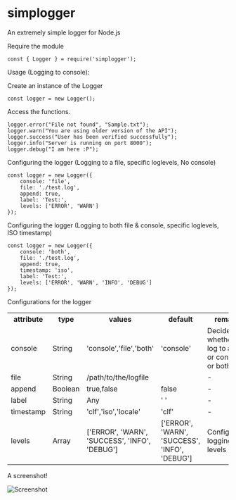 # simplogger

An extremely simple logger for Node.js

Require the module

```
const { Logger } = require('simplogger');
```
Usage (Logging to console):

Create an instance of the Logger

```
const logger = new Logger();
```

Access the functions.

```
logger.error("File not found", "Sample.txt");
logger.warn("You are using older version of the API");
logger.success("User has been verified successfully");
logger.info("Server is running on port 8000");
logger.debug("I am here :P");
```

Configuring the logger (Logging to a file, specific loglevels, No console)

```
const logger = new Logger({
    console: 'file',
    file: './test.log',
    append: true,
    label: 'Test:',
    levels: ['ERROR', 'WARN']
});
```

Configuring the logger (Logging to both file & console, specific loglevels, ISO timestamp)

```
const logger = new Logger({
    console: 'both',
    file: './test.log',
    append: true,
    timestamp: 'iso',
    label: 'Test:',
    levels: ['ERROR', 'WARN', 'INFO', 'DEBUG']
});
```

Configurations for the logger

<table>
   <tr>
      <th>attribute</th>
      <th>type</th>
      <th>values</th>
      <th>default</th>
      <th>remarks</th>
   </tr>
   <tr>
      <td>console</td>
      <td>String</td>
      <td>'console','file','both'</td>
      <td>'console'</td>
      <td>Decides whether to log to a file or console or both</td>
   </tr>
   <tr>
      <td>file</td>
      <td>String</td>
      <td>/path/to/the/logfile</td>
      <td></td>
      <td>-</td>
   </tr>
   <tr>
      <td>append</td>
      <td>Boolean</td>
      <td>true,false</td>
      <td>false</td>
      <td>-</td>
   </tr>
   <tr>
      <td>label</td>
      <td>String</td>
      <td>Any</td>
      <td>' '</td>
      <td>-</td>
   </tr>
   <tr>
      <td>timestamp</td>
      <td>String</td>
      <td>'clf','iso','locale'</td>
      <td>'clf'</td>
      <td>-</td>
   </tr>
   <tr>
      <td>levels</td>
      <td>Array</td>
      <td>['ERROR', 'WARN', 'SUCCESS', 'INFO', 'DEBUG']</td>
      <td>['ERROR', 'WARN', 'SUCCESS', 'INFO', 'DEBUG']</td>
      <td>Configurable logging levels</td>
   </tr>
</table>

A screenshot!

![Screenshot](https://i.imgur.com/NlLiW6n.png)
